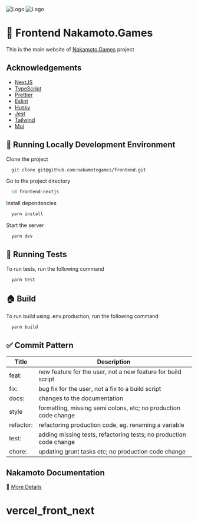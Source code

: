 ![Logo](https://marketplace.nakamoto.games/assets/logos/logo_naka.svg)
![Logo](https://marketplace.nakamoto.games/assets/logos/logo_naka-games.svg)

# 👋 Frontend Nakamoto.Games

This is the main website of [Nakamoto.Games](https://nakamoto.games) project

## Acknowledgements

- [NextJS](https://nextjs.org/)
- [TypeScript](https://www.typescriptlang.org/)
- [Prettier](https://prettier.io/)
- [Eslint](https://eslint.org/)
- [Husky](https://typicode.github.io/husky/#/)
- [Jest](https://jestjs.io/)
- [Tailwind](https://tailwindcss.com/)
- [Mui](https://mui.com/)

## 🚀 Running Locally Development Environment

Clone the project

```bash
  git clone git@github.com:nakamotogames/frontend.git
```

Go to the project directory

```bash
  cd frontend-nextjs
```

Install dependencies

```bash
  yarn install
```

Start the server

```bash
  yarn dev
```

## 🧪 Running Tests

To run tests, run the following command

```bash
  yarn test
```

## 🏠 Build

To run build using .env.production, run the following command

```bash
  yarn build
```

## ✅ Commit Pattern

| Title     | Description                                                        |
| --------- | ------------------------------------------------------------------ |
| feat:     | new feature for the user, not a new feature for build script       |
| fix:      | bug fix for the user, not a fix to a build script                  |
| docs:     | changes to the documentation                                       |
| style     | formatting, missing semi colons, etc; no production code change    |
| refactor: | refactoring production code, eg. renaming a variable               |
| test:     | adding missing tests, refactoring tests; no production code change |
| chore:    | updating grunt tasks etc; no production code change                |

## Nakamoto Documentation

📑 [More Details](https://r3ceseksb9.larksuite.com/docs/docus62P4yf74dgK8tH4l7FJsBg)
# vercel_front_next
